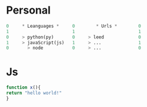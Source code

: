 <!-- * Everyones want to make helpful inventions ... -->

<div align="left">

# Personal
 
 ```py
0     * Leanguages *     0        * Urls *        0
1                        1                        1
0     > python(py)       0     > leed             0
1     > javaScript(js)   1     > ...              1
0       > node           0     > ...              0
```
# Js
  
 ```js
function x(){
 return "hello world!"
}
```

</div>
